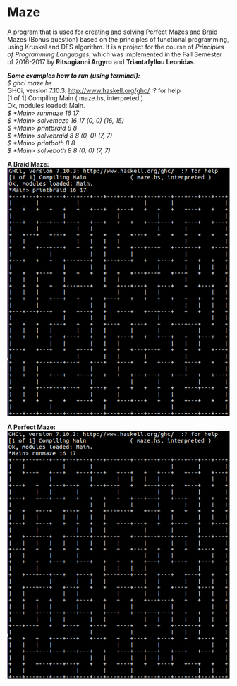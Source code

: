 # Maze

  A program that is used for creating and solving Perfect Mazes and Braid Mazes (Bonus question) based on the principles of functional programming, using Kruskal and DFS algorithm. It is a project for the course of *Principles of Programming Languages*, which was implemented in the Fall Semester of 2016-2017 by **Ritsogianni Argyro** and **Triantafyllou Leonidas**.    

**_Some examples how to run (using terminal):_**  
  *$ ghci maze.hs*  
  GHCi, version 7.10.3: http://www.haskell.org/ghc/  :? for help  
  [1 of 1] Compiling Main             ( maze.hs, interpreted )  
  Ok, modules loaded: Main.  
  *$ \*Main> runmaze 16 17*  
  *$ \*Main> solvemaze 16 17 (0, 0) (16, 15)*  
  *$ \*Main> printbraid 8 8*  
  *$ \*Main> solvebraid 8 8 (0, 0) (7, 7)*  
  *$ \*Main> printboth 8 8*  
  *$ \*Main> solveboth 8 8 (0, 0) (7, 7)*  
  
  
      
**A Braid Maze:**
![alt text](https://github.com/Argc0/Maze/blob/master/Readme%20and%20photos/printbraid.png)
 
    
**A Perfect Maze:**
![alt text](https://github.com/Argc0/Maze/blob/master/Readme%20and%20photos/runmaze.png)
